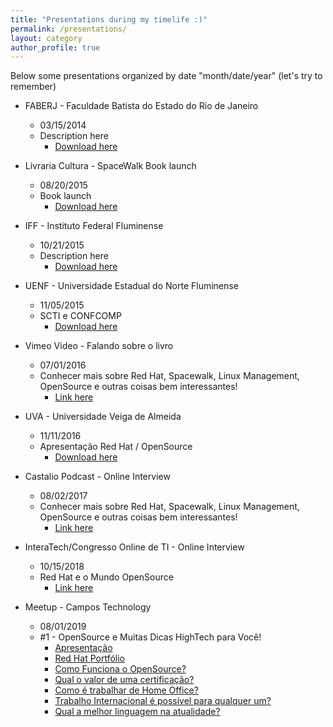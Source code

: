 ```yaml
---
title: "Presentations during my timelife :)"
permalink: /presentations/
layout: category
author_profile: true
---
```

Below some presentations organized by date "month/date/year" (let's try to remember)


- FABERJ - Faculdade Batista do Estado do Rio de Janeiro
  - 03/15/2014
  - Description here
    - [Download here](#)


- Livraria Cultura - SpaceWalk Book launch
  - 08/20/2015
  - Book launch
    - [Download here](#)


- IFF - Instituto Federal Fluminense
  - 10/21/2015
  - Description here
    - [Download here](#)


- UENF - Universidade Estadual do Norte Fluminense
  - 11/05/2015
  - SCTI e CONFCOMP
    - [Download here](/assets/files/SCTI_11.05.2015.pdf)


- Vimeo Video - Falando sobre o livro
  - 07/01/2016
  - Conhecer mais sobre Red Hat, Spacewalk, Linux Management, OpenSource e outras coisas bem interessantes!
    - [Link here](https://vimeo.com/173124755)


- UVA - Universidade Veiga de Almeida
  - 11/11/2016
  - Apresentação Red Hat / OpenSource
    - [Download here](#)


- Castalio Podcast - Online Interview
  - 08/02/2017
  - Conhecer mais sobre Red Hat, Spacewalk, Linux Management, OpenSource e outras coisas bem interessantes!
    - [Link here](https://www.youtube.com/watch?v=U8V6_7ZotwI)



- InteraTech/Congresso Online de TI - Online Interview
  - 10/15/2018
  - Red Hat e o Mundo OpenSource
    - [Link here](https://www.youtube.com/watch?v=59F9iYH0KBQ)


- Meetup - Campos Technology
  - 08/01/2019 
  - #1 - OpenSource e Muitas Dicas HighTech para Você!
    - [Apresentação](/assets/files/meetup_01_Apresentacao.pdf)
    - [Red Hat Portfólio](/assets/files/meetup_01_Red_Hat_Corporate_Presentation_PT-BR.pdf)
    - [Como Funciona o OpenSource?](/assets/files/meetup_01_Como_funciona_o_OpenSource.pdf)
    - [Qual o valor de uma certificação?](/assets/files/meetup_01_Qual_o_valor_de_uma_certificacao_para_o_mercado_de_trabalho.pdf)
    - [Como é trabalhar de Home Office?](/assets/files/meetup_01_Como_e_trabalhar_de_home_office.pdf)
    - [Trabalho Internacional é possível para qualquer um?](/assets/files/meetup_01_Trabalho_internacional_e_possivel_para_qualquer_um.pdf)
    - [Qual a melhor linguagem na atualidade?](/assets/files/meetup_01_Qual_a_melhor_linguagem_na_atualidade.pdf)

